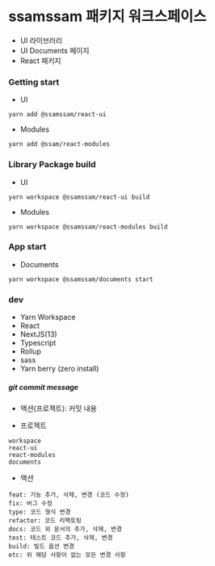 # ssamssam 패키지 워크스페이스
- UI 라이브러리
- UI Documents 페이지
- React 패키지

### Getting start

- UI
```
yarn add @ssamssam/react-ui
```
- Modules
```
yarn add @ssam/react-modules
```

### Library Package build
- UI
```
yarn workspace @ssamssam/react-ui build
```
- Modules
```
yarn workspace @ssamssam/react-modules build
```

### App start
- Documents
```
yarn workspace @ssamssam/documents start
```

### dev
- Yarn Workspace
- React
- NextJS(13)
- Typescript
- Rollup
- sass
- Yarn berry (zero install)

##### git commit message
- 액션(프로젝트): 커밋 내용 

- 프로젝트
```
workspace
react-ui
react-modules
documents
```

- 액션
```
feat: 기능 추가, 삭제, 변경 (코드 수정)
fix: 버그 수정
type: 코드 형식 변경
refactor: 코드 리팩토링
docs: 코드 외 문서의 추가, 삭제, 변경
test: 테스트 코드 추가, 삭제, 변경
build: 빌드 옵션 변경
etc: 위 해당 사항이 없는 모든 변경 사항
```
